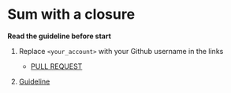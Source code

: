 # Sum with a closure

**Read the guideline before start**

1. Replace `<your_account>` with your Github username in the links
    - [PULL REQUEST](https://github.com/mate-academy/js_sum-with-closure/pull/148)

2. [Guideline](https://github.com/mate-academy/js_task-guideline/blob/master/README.md)
